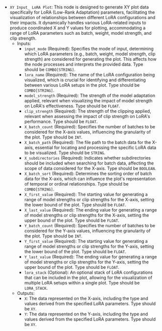 - `XY Input_ LoRA Plot`: This node is designed to generate XY plot data specifically for LoRA (Low-Rank Adaptation) parameters, facilitating the visualization of relationships between different LoRA configurations and their impacts. It dynamically handles various LoRA-related inputs to produce coordinated X and Y values for plotting, accommodating a range of LoRA parameters such as batch, weight, model strength, and clip strength.
    - Inputs:
        - `input_mode` (Required): Specifies the mode of input, determining which LoRA parameters (e.g., batch, weight, model strength, clip strength) are considered for generating the plot. This affects how the node processes and interprets the provided data. Type should be `COMBO[STRING]`.
        - `lora_name` (Required): The name of the LoRA configuration being visualized, which is crucial for identifying and differentiating between various LoRA setups in the plot. Type should be `COMBO[STRING]`.
        - `model_strength` (Required): The strength of the model adaptation applied, relevant when visualizing the impact of model strength on LoRA's effectiveness. Type should be `FLOAT`.
        - `clip_strength` (Required): The strength of the clipping applied, relevant when assessing the impact of clip strength on LoRA's performance. Type should be `FLOAT`.
        - `X_batch_count` (Required): Specifies the number of batches to be considered for the X-axis values, influencing the granularity of the plot. Type should be `INT`.
        - `X_batch_path` (Required): The file path to the batch data for the X-axis, essential for locating and processing the specific LoRA data to be visualized. Type should be `STRING`.
        - `X_subdirectories` (Required): Indicates whether subdirectories should be included when searching for batch data, affecting the scope of data considered for the X-axis. Type should be `BOOLEAN`.
        - `X_batch_sort` (Required): Determines the sorting order of batch data for the X-axis, which can influence the plot's representation of temporal or ordinal relationships. Type should be `COMBO[STRING]`.
        - `X_first_value` (Required): The starting value for generating a range of model strengths or clip strengths for the X-axis, setting the lower bound of the plot. Type should be `FLOAT`.
        - `X_last_value` (Required): The ending value for generating a range of model strengths or clip strengths for the X-axis, setting the upper bound of the plot. Type should be `FLOAT`.
        - `Y_batch_count` (Required): Specifies the number of batches to be considered for the Y-axis values, influencing the granularity of the plot. Type should be `INT`.
        - `Y_first_value` (Required): The starting value for generating a range of model strengths or clip strengths for the Y-axis, setting the lower bound of the plot. Type should be `FLOAT`.
        - `Y_last_value` (Required): The ending value for generating a range of model strengths or clip strengths for the Y-axis, setting the upper bound of the plot. Type should be `FLOAT`.
        - `lora_stack` (Optional): An optional stack of LoRA configurations that can be included in the plot, allowing for the visualization of multiple LoRA setups within a single plot. Type should be `LORA_STACK`.
    - Outputs:
        - `X`: The data represented on the X-axis, including the type and values derived from the specified LoRA parameters. Type should be `XY`.
        - `Y`: The data represented on the Y-axis, including the type and values derived from the specified LoRA parameters. Type should be `XY`.
